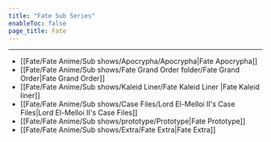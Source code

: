 ```yaml
---
title: "Fate Sub Series"
enableToc: false
page_title: Fate
---
```

***
- [[Fate/Fate Anime/Sub shows/Apocrypha/Apocrypha|Fate Apocrypha]]
- [[Fate/Fate Anime/Sub shows/Fate Grand Order folder/Fate Grand Order|Fate Grand Order]]
- [[Fate/Fate Anime/Sub shows/Kaleid Liner/Fate Kaleid Liner |Fate Kaleid liner]]
- [[Fate/Fate Anime/Sub shows/Case Files/Lord El-Melloi II's Case Files|Lord El-Melloi II's Case Files]]
- [[Fate/Fate Anime/Sub shows/prototype/Prototype|Fate Prototype]]
- [[Fate/Fate Anime/Sub shows/Extra/Fate Extra|Fate Extra]]

